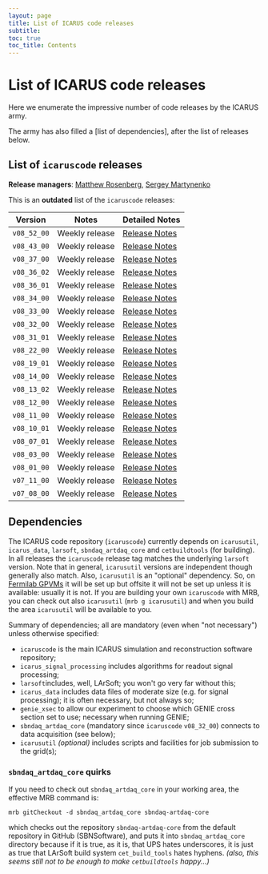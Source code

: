 ```yaml
---
layout: page
title: List of ICARUS code releases
subtitle: 
toc: true
toc_title: Contents
---
```



List of ICARUS code releases
============================================================================

Here we enumerate the impressive number of code releases by the ICARUS army.

The army has also filled a [list of dependencies], after the list of releases below.


List of `icaruscode` releases
----------------------------------------------------------------------------

**Release managers**: [Matthew Rosenberg](mailto:matthew.rosenberg@tufts.edu), [Sergey Martynenko](mailto:smartynen@bnl.gov)

This is an **outdated** list of the `icaruscode` releases:

  Version       | Notes            | Detailed Notes
  ------------- | ---------------- | -----------------------------------------------------------
  `v08_52_00`   | Weekly release   | [Release Notes](ReleaseNotes085200.md)
  `v08_43_00`   | Weekly release   | [Release Notes](ReleaseNotes084300.md)
  `v08_37_00`   | Weekly release   | [Release Notes](ReleaseNotes083700.md)
  `v08_36_02`   | Weekly release   | [Release Notes](ReleaseNotes083602.md)
  `v08_36_01`   | Weekly release   | [Release Notes](ReleaseNotes083601.md)
  `v08_34_00`   | Weekly release   | [Release Notes](ReleaseNotes083400.md)
  `v08_33_00`   | Weekly release   | [Release Notes](ReleaseNotes083300.md)
  `v08_32_00`   | Weekly release   | [Release Notes](ReleaseNotes083200.md)
  `v08_31_01`   | Weekly release   | [Release Notes](ReleaseNotes083101.md)
  `v08_22_00`   | Weekly release   | [Release Notes](ReleaseNotes082200.md)
  `v08_19_01`   | Weekly release   | [Release Notes](ReleaseNotes081901.md)
  `v08_14_00`   | Weekly release   | [Release Notes](ReleaseNotes081400.md)
  `v08_13_02`   | Weekly release   | [Release Notes](ReleaseNotes081302.md)
  `v08_12_00`   | Weekly release   | [Release Notes](ReleaseNotes081200.md)
  `v08_11_00`   | Weekly release   | [Release Notes](ReleaseNotes081100.md)
  `v08_10_01`   | Weekly release   | [Release Notes](ReleaseNotes081001.md)
  `v08_07_01`   | Weekly release   | [Release Notes](ReleaseNotes080701.md)
  `v08_03_00`   | Weekly release   | [Release Notes](ReleaseNotes080300.md)
  `v08_01_00`   | Weekly release   | [Release Notes](ReleaseNotes080100.md)
  `v07_11_00`   | Weekly release   | [Release Notes](ReleaseNotes071100.md)
  `v07_08_00`   | Weekly release   | [Release Notes](ReleaseNotes070800.md)



Dependencies
--------------------------------------------

The ICARUS code repository (`icaruscode`) currently depends on
`icarusutil`, `icarus_data`, `larsoft`, `sbndaq_artdaq_core` and
`cetbuildtools` (for building). In all releases the `icaruscode` release
tag matches the underlying `larsoft` version. Note that in general,
`icarusutil` versions are independent though generally also match. Also,
`icarusutil` is an "optional" dependency. So, on
[Fermilab GPVMs](Computing_resources.html#Where-to-work-interactive-nodes-GPVM)
it will be set up but offsite it will not be set up unless it is
available: usually it is not. If you are building your own `icaruscode`
with MRB, you can check out also `icarusutil` (`mrb g icarusutil`) and
when you build the area `icarusutil` will be available to you.

Summary of dependencies; all are mandatory (even when "not necessary")
unless otherwise specified:

- `icaruscode` is the main ICARUS simulation
  and reconstruction software repository;
- `icarus_signal_processing` includes algorithms for readout signal processing;
- `larsoft`includes, well, LArSoft; you won't go very far without this;
- `icarus_data` includes data files of moderate size (e.g. for signal processing);
  it is often necessary, but not always so;
- `genie_xsec` to allow our experiment to choose which GENIE cross section set to use;
  necessary when running GENIE;
- `sbndaq_artdaq_core` (mandatory since `icaruscode` `v08_32_00`)
  connects to data acquisition (see below);
- `icarusutil` *(optional)* includes scripts
  and facilities for job submission to the grid(s);



### `sbndaq_artdaq_core` quirks

If you need to check out `sbndaq_artdaq_core` in your working area, the
effective MRB command is:

    mrb gitCheckout -d sbndaq_artdaq_core sbndaq-artdaq-core

which checks out the repository `sbndaq-artdaq-core` from the default repository
in GitHub (SBNSoftware), and puts it into `sbndaq_artdaq_core` directory because
if it is true, as it is, that UPS hates underscores, it is just as true that
LArSoft build system `cet_build_tools` hates hyphens.
_(also, this seems still not to be enough to make `cetbuildtools` happy...)_
